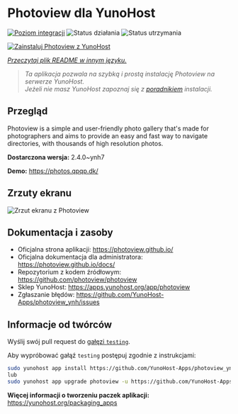 <!--
To README zostało automatycznie wygenerowane przez <https://github.com/YunoHost/apps/tree/master/tools/readme_generator>
Nie powinno być ono edytowane ręcznie.
-->

# Photoview dla YunoHost

[![Poziom integracji](https://apps.yunohost.org/badge/integration/photoview)](https://ci-apps.yunohost.org/ci/apps/photoview/)
![Status działania](https://apps.yunohost.org/badge/state/photoview)
![Status utrzymania](https://apps.yunohost.org/badge/maintained/photoview)

[![Zainstaluj Photoview z YunoHost](https://install-app.yunohost.org/install-with-yunohost.svg)](https://install-app.yunohost.org/?app=photoview)

*[Przeczytaj plik README w innym języku.](./ALL_README.md)*

> *Ta aplikacja pozwala na szybką i prostą instalację Photoview na serwerze YunoHost.*  
> *Jeżeli nie masz YunoHost zapoznaj się z [poradnikiem](https://yunohost.org/install) instalacji.*

## Przegląd

Photoview is a simple and user-friendly photo gallery that's made for photographers and aims to provide an easy and fast way to navigate directories, with thousands of high resolution photos.


**Dostarczona wersja:** 2.4.0~ynh7

**Demo:** <https://photos.qpqp.dk/>

## Zrzuty ekranu

![Zrzut ekranu z Photoview](./doc/screenshots/screenshot.png)

## Dokumentacja i zasoby

- Oficjalna strona aplikacji: <https://photoview.github.io/>
- Oficjalna dokumentacja dla administratora: <https://photoview.github.io/docs/>
- Repozytorium z kodem źródłowym: <https://github.com/photoview/photoview>
- Sklep YunoHost: <https://apps.yunohost.org/app/photoview>
- Zgłaszanie błędów: <https://github.com/YunoHost-Apps/photoview_ynh/issues>

## Informacje od twórców

Wyślij swój pull request do [gałęzi `testing`](https://github.com/YunoHost-Apps/photoview_ynh/tree/testing).

Aby wypróbować gałąź `testing` postępuj zgodnie z instrukcjami:

```bash
sudo yunohost app install https://github.com/YunoHost-Apps/photoview_ynh/tree/testing --debug
lub
sudo yunohost app upgrade photoview -u https://github.com/YunoHost-Apps/photoview_ynh/tree/testing --debug
```

**Więcej informacji o tworzeniu paczek aplikacji:** <https://yunohost.org/packaging_apps>
